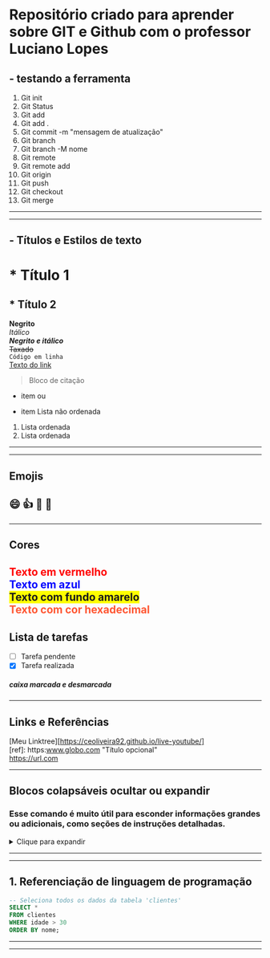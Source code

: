 # Repositório criado para aprender sobre GIT e Github com o professor Luciano Lopes

## - testando a ferramenta
1. Git init
1. Git Status
1. Git add
1. Git add .
1. Git commit -m "mensagem de atualização"
1. Git branch
1. Git branch -M nome
1. Git remote
999. Git remote add
1. Git origin
1. Git push
1. Git checkout
1. Git merge

--- 
---
## - Títulos e Estilos de texto

# * Título 1  	
## * Título 2  
**Negrito**  
*Itálico*  
***Negrito e itálico***  
~~Taxado~~  
`Código em linha`  
[Texto do link](https://www.github.com)
> Bloco de citação  
- item ou  
* item Lista não ordenada  
1. Lista ordenada
1. Lista ordenada



---
---
## Emojis
:smile:	 :thumbsup: 	:rocket:	 :tada:	
---
---
## Cores 
<span style="color:red">Texto em vermelho</span>   
<span style="color:blue">Texto em azul</span>  
<span style="background-color:yellow">Texto com fundo amarelo</span>  
<span style="color:#FF5733">Texto com cor hexadecimal</span>  
---
## Lista de tarefas
- [ ] Tarefa pendente
- [x] Tarefa realizada  
##### caixa marcada e desmarcada

---
## Links e Referências
[Meu Linktree][https://ceoliveira92.github.io/live-youtube/]  
[ref]: https:www.globo.com "Título opcional"  
<https://url.com>  

--- 
## Blocos colapsáveis **ocultar** ou **expandir**
### Esse comando é muito útil para esconder informações grandes ou adicionais, como seções de instruções detalhadas.
<details>
  <summary>Clique para expandir</summary>
   
   ## Lista de tarefas  
   - [ ] Tarefa pendente  
   - [x] Tarefa Realizada  

   ```sql
   -- Seleciona todos os dados da tabela 'clientes'
   SELECT *
   FROM financeiro
   WHERE boleto > 30000
   ORDER BY valor;
   -- Expandir ou retrair
   ```    
   ##### caixa marcada e desmarcada   
  
</details>

---   

---
## 1. Referenciação de linguagem de programação

```sql
-- Seleciona todos os dados da tabela 'clientes'
SELECT *
FROM clientes
WHERE idade > 30
ORDER BY nome;
```
---
---




